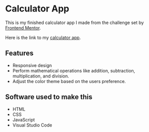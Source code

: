 # Calculator App
This is my finished calculator app I made from the challenge set by [Frontend Mentor](https://www.frontendmentor.io/challenges/calculator-app-9lteq5N29).

Here is the link to my [calculator app](https://thajeepan-rathiharan.github.io/Calculator_App/).

## Features
- Responsive design
- Perform mathematical operations like addition, subtraction, multiplication, and division.
- Adjust the color theme based on the users preference.

## Software used to make this
- HTML
- CSS
- JavaScript
- Visual Studio Code
